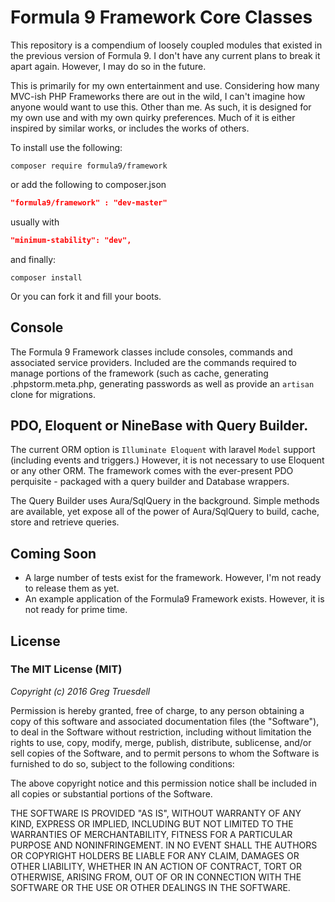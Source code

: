 # Formula 9 Framework Core Classes

This repository is a compendium of loosely coupled modules that existed in the previous version of Formula 9.
 I don't have any current plans to break it apart again. However, I may do so in the future.
 
This is primarily for my own entertainment and use. Considering how many MVC-ish PHP Frameworks there are out in 
 the wild, I can't imagine how anyone would want to use this. Other than me. As such, it is designed for my own use and with my own 
 quirky preferences. Much of it is either inspired by similar works, or includes the works of others.
 
To install use the following:
```
composer require formula9/framework
```
    
or add the following to composer.json
```json    
"formula9/framework" : "dev-master"
```
    
usually with 
```json    
"minimum-stability": "dev",
```    
and finally:
```    
composer install
```

Or you can fork it and fill your boots.

## Console

The Formula 9 Framework classes include consoles, commands and associated service providers. Included 
are the commands required to manage portions of the framework (such as cache, generating .phpstorm.meta.php, 
generating passwords as well as provide an `artisan` clone for migrations. 

## PDO, Eloquent or NineBase with Query Builder.

The current ORM option is `Illuminate Eloquent` with laravel `Model` support (including events and triggers.) However,
it is not necessary to use Eloquent or any other ORM. The framework comes with the ever-present PDO perquisite - packaged 
with a query builder and Database wrappers.
 
The Query Builder uses Aura/SqlQuery in the background. Simple methods are available, yet expose all of the power 
of Aura/SqlQuery to build, cache, store and retrieve queries.

## Coming Soon

* A large number of tests exist for the framework. However, I'm not ready to release them as yet. 
* An example application of the Formula9 Framework exists. However, it is not ready for prime time.

## License

### The MIT License (MIT)

_Copyright (c) 2016 Greg Truesdell_

Permission is hereby granted, free of charge, to any person obtaining a copy of this software and associated documentation files (the "Software"), to deal in the Software without restriction, including without limitation the rights to use, copy, modify, merge, publish, distribute, sublicense, and/or sell copies of the Software, and to permit persons to whom the Software is furnished to do so, subject to the following conditions:

The above copyright notice and this permission notice shall be included in all copies or substantial portions of the Software.

THE SOFTWARE IS PROVIDED "AS IS", WITHOUT WARRANTY OF ANY KIND, EXPRESS OR IMPLIED, INCLUDING BUT NOT LIMITED TO THE WARRANTIES OF MERCHANTABILITY, FITNESS FOR A PARTICULAR PURPOSE AND NONINFRINGEMENT. IN NO EVENT SHALL THE AUTHORS OR COPYRIGHT HOLDERS BE LIABLE FOR ANY CLAIM, DAMAGES OR OTHER LIABILITY, WHETHER IN AN ACTION OF CONTRACT, TORT OR OTHERWISE, ARISING FROM, OUT OF OR IN CONNECTION WITH THE SOFTWARE OR THE USE OR OTHER DEALINGS IN THE SOFTWARE.

